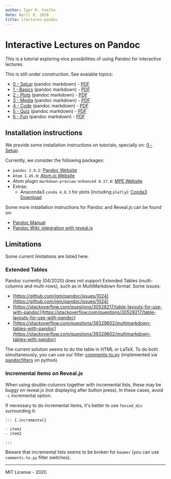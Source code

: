 ```yaml
---
author: Igor M. Coelho
date: April 8, 2020
title: ilectures-pandoc
---
```


# Interactive Lectures on Pandoc

This is a tutorial exploring nice possibilities of using Pandoc for interactive lectures.

This is still under construction. See avaiable topics:

- [0 - Setup](tutorials/0-setup/0-setup.md) (pandoc markdown) - [PDF](tutorials/0-setup/beamer-0-setup.pdf)
- [1 - Basics](tutorials/1-basics/1-basics.md) (pandoc markdown) - [PDF](tutorials/1-basics/beamer-1-basics.pdf)
- [2 - Plots](tutorials/2-plots/2-plots.md) (pandoc markdown) - [PDF](tutorials/2-plots/beamer-2-plots.pdf)
- [3 - Media](tutorials/3-media/3-media.md) (pandoc markdown) - [PDF](tutorials/3-media/beamer-3-media.pdf)
- [4 - Code](tutorials/4-code/4-code.md) (pandoc markdown) - [PDF](tutorials/4-code/beamer-4-code.pdf)
- [5 - Quiz](tutorials/5-quiz/5-quiz.md) (pandoc markdown) - [PDF](tutorials/5-quiz/beamer-5-quiz.pdf)
- [6 - Fun](tutorials/6-fun/6-fun.md) (pandoc markdown) - [PDF](tutorials/6-fun/beamer-6-fun.pdf)

## Installation instructions

We provide some installation instructions on tutorials, specially on: [0 - Setup](tutorials/0-setup/0-setup.md).

Currently, we consider the following packages:

- `pandoc 2.9.2`: [Pandoc Website](https://pandoc.org)
- `Atom 1.45.0`: [Atom.io Website](https://atom.io)
- Atom plugin `markdown-preview-enhanced 0.17.8`: [MPE Website](https://shd101wyy.github.io/markdown-preview-enhanced)
- Extras:
  * Anaconda3 `conda 4.8.3` for plots (including `plotly`): [Conda3 Download](https://www.anaconda.com/distribution/)


Some more installation instructions for Pandoc and Reveal.js can be found on:

- [Pandoc Manual](https://pandoc.org/MANUAL.html)
- [Pandoc Wiki: integration with reveal.js](https://github.com/jgm/pandoc/wiki/Using-pandoc-to-produce-reveal.js-slides)

## Limitations

Some current limitations are listed here.

### Extended Tables

Pandoc currently (04/2020) does not support Extended Tables (multi-columns and multi-rows), such as in MultiMarkdown format. Some issues:

- [https://github.com/jgm/pandoc/issues/1024](https://github.com/jgm/pandoc/issues/1024)
- [https://stackoverflow.com/questions/30528217/table-layouts-for-use-with-pandoc](https://stackoverflow.com/questions/30528217/table-layouts-for-use-with-pandoc)
- [https://stackoverflow.com/questions/39329602/multimarkdown-tables-with-pandoc](https://stackoverflow.com/questions/39329602/multimarkdown-tables-with-pandoc)

The current solution seems to do the table in HTML or LaTeX. To do both simultaneously, you can use our filter [comments-to.py](libs/comments-to.py) (implemented via [pandocfilters](https://github.com/jgm/pandocfilters) on python).

### Incremental items on Reveal.js

When using double-columns together with incremental lists, these may be buggy on reveal.js (not displaying after button press). In these cases, avoid `-i` incremental option.

If necessary to do incremental items, it's better to use `fenced_div` surrounding it:

```
::: {.incremental}

- item1
- item2

:::
```

Beware that incremental lists seems to be broken for `beamer` (you can use `comments-to.py` filter switches).

-------

MIT License - 2020
